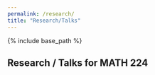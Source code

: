 ```yaml
---
permalink: /research/
title: "Research/Talks"
---
```

  
{% include base_path %}

## Research / Talks for MATH 224

